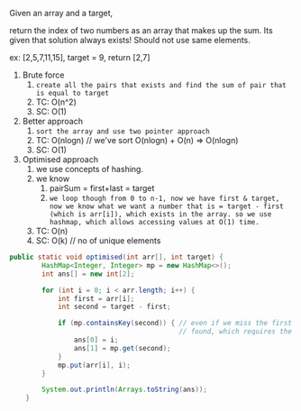 Given an array and a target, 

return the index of two numbers as an array that makes up the sum. Its given that solution always exists! Should not use same elements.

ex: [2,5,7,11,15], target = 9, return [2,7]

1. Brute force
   1. `create all the pairs that exists and find the sum of pair that is equal to target`
   2. TC: O(n^2)
   3. SC: O(1)
2. Better approach
   1. `sort the array and use two pointer approach `
   2. TC: O(nlogn) // we've sort O(nlogn) + O(n) => O(nlogn)
   3. SC: O(1)
3. Optimised approach
   1. we use concepts of hashing.
   2. we know
      1. pairSum = first+last = target
      2. `we loop though from 0 to n-1, now we have first & target, now we know what we want a number that is = target - first (which is arr[i]), which exists in the array. so we use hashmap, which allows accessing values at O(1) time.`
   3. TC: O(n)
   4. SC: O(k) // no of unique elements

```java
public static void optimised(int arr[], int target) {
        HashMap<Integer, Integer> mp = new HashMap<>();
        int ans[] = new int[2];

        for (int i = 0; i < arr.length; i++) {
            int first = arr[i];
            int second = target - first;

            if (mp.containsKey(second)) { // even if we miss the first ele as ans[0], later the second ele will be
                                          // found, which requires the earlier ele.
                ans[0] = i;
                ans[1] = mp.get(second);
            }
            mp.put(arr[i], i);
        }

        System.out.println(Arrays.toString(ans));
    }
```